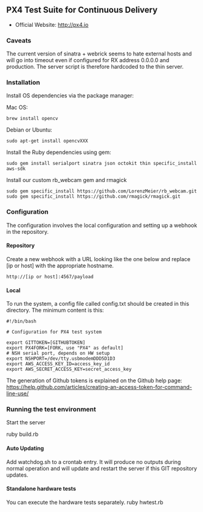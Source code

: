 ## PX4 Test Suite for Continuous Delivery

*   Official Website: http://px4.io

### Caveats

The current version of sinatra + webrick seems to hate external hosts and will go into timeout even if configured for RX address 0.0.0.0 and production. The server script is therefore hardcoded to the thin server.

### Installation

Install OS dependencies via the package manager:

Mac OS:
```
brew install opencv
```

Debian or Ubuntu:
```
sudo apt-get install opencvXXX
```

Install the Ruby dependencies using gem:

```
sudo gem install serialport sinatra json octokit thin specific_install aws-sdk
```

Install our custom rb_webcam gem and rmagick

```
sudo gem specific_install https://github.com/LorenzMeier/rb_webcam.git
sudo gem specific_install https://github.com/rmagick/rmagick.git
```

### Configuration

The configuration involves the local configuration and setting up a webhook in the repository.

#### Repository

Create a new webhook with a URL looking like the one below and replace [ip or host] with the appropriate hostname.

```
http://[ip or host]:4567/payload
```

#### Local

To run the system, a config file called config.txt should be created in this directory. The minimum content is this:

```
#!/bin/bash

# Configuration for PX4 test system

export GITTOKEN=[GITHUBTOKEN]
export PX4FORK=[FORK, use "PX4" as default]
# NSH serial port, depends on HW setup
export NSHPORT=/dev/tty.usbmodemDDD5D1D3
export AWS_ACCESS_KEY_ID=access_key_id
export AWS_SECRET_ACCESS_KEY=secret_access_key

```

The generation of Github tokens is explained on the Github help page:
https://help.github.com/articles/creating-an-access-token-for-command-line-use/


### Running the test environment  

Start the server

ruby build.rb

#### Auto Updating

Add watchdog.sh to a crontab entry. It will produce no outputs during normal operation and will update and restart the server if this GIT repository updates.

#### Standalone hardware tests

You can execute the hardware tests separately.
ruby hwtest.rb

